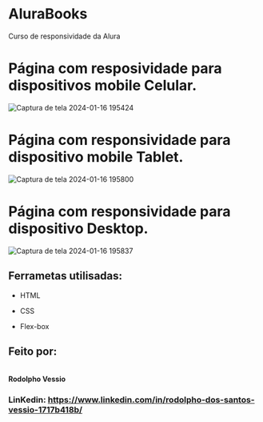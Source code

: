 # AluraBooks
Curso de responsividade da Alura

# Página com resposividade para dispositivos mobile Celular.
![Captura de tela 2024-01-16 195424](https://github.com/RodolphoVessio/AluraBooks/assets/78026475/472573d7-a320-43a3-ab35-09203e2a8abc)
<br>

# Página com responsividade para dispositivo mobile Tablet.
![Captura de tela 2024-01-16 195800](https://github.com/RodolphoVessio/AluraBooks/assets/78026475/f678ddd4-bef1-46d3-8318-538da6a63240)
<br>

# Página com responsividade para dispositivo Desktop.
![Captura de tela 2024-01-16 195837](https://github.com/RodolphoVessio/AluraBooks/assets/78026475/7a0497c2-81fb-44dd-a039-1ffd21722c4b)

## Ferrametas utilisadas:

- HTML

- CSS

- Flex-box

## Feito por:

<br> **Rodolpho Vessio**

### LinKedin: https://www.linkedin.com/in/rodolpho-dos-santos-vessio-1717b418b/
